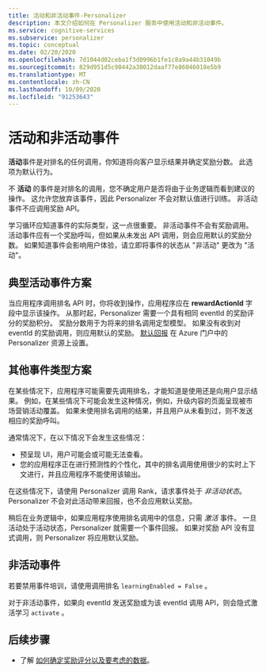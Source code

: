 ```yaml
---
title: 活动和非活动事件-Personalizer
description: 本文介绍如何在 Personalizer 服务中使用活动和非活动事件。
ms.service: cognitive-services
ms.subservice: personalizer
ms.topic: conceptual
ms.date: 02/20/2020
ms.openlocfilehash: 7d1044d02ceba1f3d0996b1fe1c8a9a44b31049b
ms.sourcegitcommit: 829d951d5c90442a38012daaf77e86046018e5b9
ms.translationtype: MT
ms.contentlocale: zh-CN
ms.lasthandoff: 10/09/2020
ms.locfileid: "91253643"
---
```

# <a name="active-and-inactive-events"></a>活动和非活动事件

**活动**事件是对排名的任何调用，你知道将向客户显示结果并确定奖励分数。 此选项为默认行为。

不 **活动** 的事件是对排名的调用，您不确定用户是否将由于业务逻辑而看到建议的操作。 这允许您放弃该事件，因此 Personalizer 不会对默认值进行训练。 非活动事件不应调用奖励 API。

学习循环应知道事件的实际类型，这一点很重要。 非活动事件不会有奖励调用。 活动事件应有一个奖励呼叫，但如果从未发出 API 调用，则会应用默认的奖励分数。 如果知道事件会影响用户体验，请立即将事件的状态从 "非活动" 更改为 "活动"。

## <a name="typical-active-events-scenario"></a>典型活动事件方案

当应用程序调用排名 API 时，你将收到操作，应用程序应在 **rewardActionId** 字段中显示该操作。  从那时起，Personalizer 需要一个具有相同 eventId 的奖励评分的奖励积分。 奖励分数用于为将来的排名调用定型模型。 如果没有收到对 eventId 的奖励调用，则应用默认的奖励。 [默认回报](how-to-settings.md#configure-rewards-for-the-feedback-loop) 在 Azure 门户中的 Personalizer 资源上设置。

## <a name="other-event-type-scenarios"></a>其他事件类型方案

在某些情况下，应用程序可能需要先调用排名，才能知道是使用还是向用户显示结果。 例如，在某些情况下可能会发生这种情况，例如，升级内容的页面呈现被市场营销活动覆盖。 如果未使用排名调用的结果，并且用户从未看到过，则不发送相应的奖励呼叫。

通常情况下，在以下情况下会发生这些情况：

* 预呈现 UI，用户可能会或可能无法查看。
* 您的应用程序正在进行预测性的个性化，其中的排名调用使用很少的实时上下文进行，并且应用程序不能使用该输出。

在这些情况下，请使用 Personalizer 调用 Rank，请求事件处于 _非活动状态_。 Personalizer 不会对此活动带来回报，也不会应用默认奖励。

稍后在业务逻辑中，如果应用程序使用排名调用中的信息，只需 _激活_ 事件。 一旦活动处于活动状态，Personalizer 就需要一个事件回报。 如果对奖励 API 没有显式调用，则 Personalizer 将应用默认奖励。

## <a name="inactive-events"></a>非活动事件

若要禁用事件培训，请使用调用排名 `learningEnabled = False` 。

对于非活动事件，如果向 eventId 发送奖励或为该 eventId 调用 API，则会隐式激活学习 `activate` 。

## <a name="next-steps"></a>后续步骤

* 了解 [如何确定奖励评分以及要考虑的数据](concept-rewards.md)。
